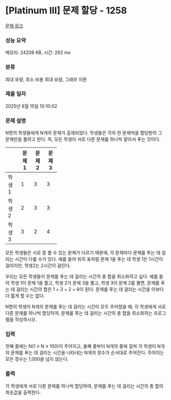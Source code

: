 # [Platinum III] 문제 할당 - 1258 

[문제 링크](https://www.acmicpc.net/problem/1258) 

### 성능 요약

메모리: 24208 KB, 시간: 292 ms

### 분류

최대 유량, 최소 비용 최대 유량, 그래프 이론

### 제출 일자

2025년 8월 15일 10:10:02

### 문제 설명

<p>N명의 학생들에게 N개의 문제가 출제되었다. 학생들은 각자 한 문제씩을 할당받아 그 문제만을 풀려고 한다. 즉, 모든 학생이 서로 다른 문제를 하나씩 맡아서 푸는 것이다.</p>

<table class="table table-bordered" style="width: 32%;">
	<thead>
		<tr>
			<th style="8%;"> </th>
			<th style="8%;">문제 1</th>
			<th style="8%;">문제 2</th>
			<th style="8%;">문제 3</th>
		</tr>
	</thead>
	<tbody>
		<tr>
			<td>학생 1</td>
			<td>1</td>
			<td>3</td>
			<td>3</td>
		</tr>
		<tr>
			<td>학생 2</td>
			<td>2</td>
			<td>3</td>
			<td>3</td>
		</tr>
		<tr>
			<td>학생 3</td>
			<td>3</td>
			<td>2</td>
			<td>4</td>
		</tr>
	</tbody>
</table>

<p>모든 학생들은 서로 잘 풀 수 있는 문제가 다르기 때문에, 각 문제마다 문제를 푸는 데 걸리는 시간이 다를 수가 있다. 예를 들어 위의 표처럼 문제 1을 푸는 데 학생 1은 1시간이 걸리지만, 학생2는 2시간이 걸린다.</p>

<p>우리는 모든 학생들이 문제를 푸는 데 걸리는 시간의 총 합을 최소화하고 싶다. 예를 들어 학생 1이 문제 1을 풀고, 학생 2가 문제 3을 풀고, 학생 3이 문제 2를 풀면, 문제를 푸는 데 걸리는 시간의 합은 1 + 3 + 2 = 6이 된다. 문제를 푸는 데 걸리는 시간을 이보다 더 짧게 할 수는 없다.</p>

<p>N명의 학생이 N개의 문제를 푸는 데 걸리는 시간이 모두 주어졌을 때, 각 학생에게 서로 다른 문제를 하나씩 할당하여, 문제를 푸는 데 걸리는 시간의 총 합을 최소화하는 프로그램을 작성하시오.</p>

### 입력 

 <p>첫째 줄에는 N(1 ≤ N ≤ 100)이 주어지고, 둘째 줄부터 N개의 줄에 걸쳐 각 학생이 N개의 문제를 푸는 데 걸리는 시간을 나타내는 N개의 정수가 순서대로 주어진다. 주어지는 모든 정수는 1,000을 넘지 않는다.</p>

### 출력 

 <p>각 학생에게 서로 다른 문제를 하나씩 할당하여, 문제를 푸는 데 걸리는 시간의 총 합의 최솟값을 출력한다.</p>

